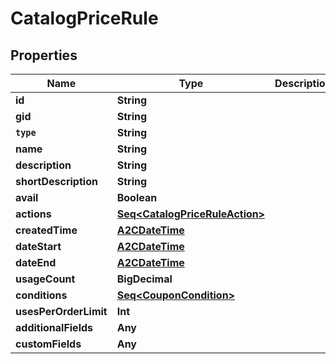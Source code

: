 

# CatalogPriceRule


## Properties

Name | Type | Description | Notes
------------ | ------------- | ------------- | -------------
**id** | **String** |  |  [optional]
**gid** | **String** |  |  [optional]
**`type`** | **String** |  |  [optional]
**name** | **String** |  |  [optional]
**description** | **String** |  |  [optional]
**shortDescription** | **String** |  |  [optional]
**avail** | **Boolean** |  |  [optional]
**actions** | [**Seq&lt;CatalogPriceRuleAction&gt;**](CatalogPriceRuleAction.md) |  |  [optional]
**createdTime** | [**A2CDateTime**](A2CDateTime.md) |  |  [optional]
**dateStart** | [**A2CDateTime**](A2CDateTime.md) |  |  [optional]
**dateEnd** | [**A2CDateTime**](A2CDateTime.md) |  |  [optional]
**usageCount** | **BigDecimal** |  |  [optional]
**conditions** | [**Seq&lt;CouponCondition&gt;**](CouponCondition.md) |  |  [optional]
**usesPerOrderLimit** | **Int** |  |  [optional]
**additionalFields** | **Any** |  |  [optional]
**customFields** | **Any** |  |  [optional]



